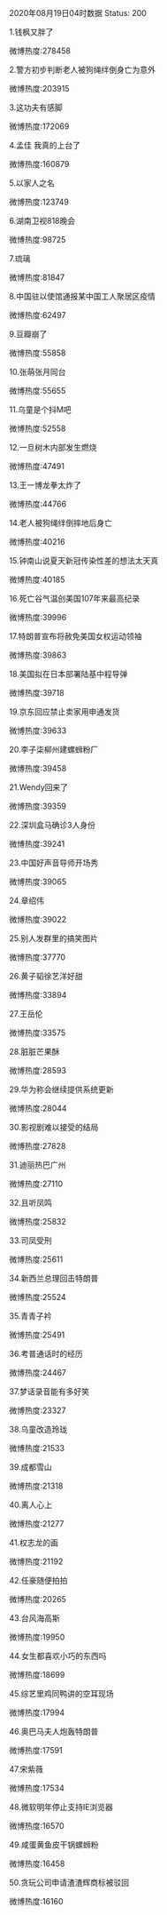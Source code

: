2020年08月19日04时数据
Status: 200

1.钱枫又胖了

微博热度:278458

2.警方初步判断老人被狗绳绊倒身亡为意外

微博热度:203915

3.这功夫有感脚

微博热度:172069

4.孟佳 我真的上台了

微博热度:160879

5.以家人之名

微博热度:123749

6.湖南卫视818晚会

微博热度:98725

7.琉璃

微博热度:81847

8.中国驻以使馆通报某中国工人聚居区疫情

微博热度:62497

9.豆瓣崩了

微博热度:55858

10.张萌张月同台

微博热度:55655

11.乌童是个抖M吧

微博热度:52558

12.一旦树木内部发生燃烧

微博热度:47491

13.王一博龙拳太炸了

微博热度:44766

14.老人被狗绳绊倒摔地后身亡

微博热度:40216

15.钟南山说夏天新冠传染性差的想法太天真

微博热度:40185

16.死亡谷气温创美国107年来最高纪录

微博热度:39996

17.特朗普宣布将赦免美国女权运动领袖

微博热度:39863

18.美国拟在日本部署陆基中程导弹

微博热度:39718

19.京东回应禁止卖家用申通发货

微博热度:39633

20.李子柒柳州建螺蛳粉厂

微博热度:39458

21.Wendy回来了

微博热度:39359

22.深圳盒马确诊3人身份

微博热度:39241

23.中国好声音导师开场秀

微博热度:39065

24.章绍伟

微博热度:39022

25.别人发群里的搞笑图片

微博热度:37770

26.黄子韬徐艺洋好甜

微博热度:33894

27.王岳伦

微博热度:33575

28.脏脏芒果酥

微博热度:28593

29.华为称会继续提供系统更新

微博热度:28044

30.影视剧难以接受的结局

微博热度:27828

31.迪丽热巴广州

微博热度:27110

32.且听凤鸣

微博热度:25832

33.司凤受刑

微博热度:25611

34.新西兰总理回击特朗普

微博热度:25524

35.青青子衿

微博热度:25491

36.考普通话时的经历

微博热度:24467

37.梦话录音能有多好笑

微博热度:23327

38.乌童改造玲珑

微博热度:21533

39.成都雪山

微博热度:21318

40.离人心上

微博热度:21277

41.权志龙的画

微博热度:21192

42.任豪随便拍拍

微博热度:20265

43.台风海高斯

微博热度:19950

44.女生都喜欢小巧的东西吗

微博热度:18699

45.综艺里鸡同鸭讲的空耳现场

微博热度:17994

46.奥巴马夫人炮轰特朗普

微博热度:17591

47.宋紫薇

微博热度:17534

48.微软明年停止支持IE浏览器

微博热度:16570

49.咸蛋黄鱼皮干锅螺蛳粉

微博热度:16458

50.贪玩公司申请渣渣辉商标被驳回

微博热度:16160


